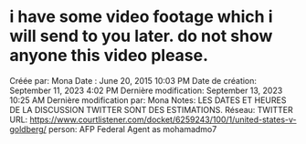 # i have some video footage which i will send to you later. do not show anyone this video please.

Créée par: Mona
Date : June 20, 2015 10:03 PM
Date de création: September 11, 2023 4:02 PM
Dernière modification: September 13, 2023 10:25 AM
Dernière modification par: Mona
Notes: LES DATES ET HEURES DE LA DISCUSSION TWITTER SONT DES ESTIMATIONS.
Réseau: TWITTER
URL: https://www.courtlistener.com/docket/6259243/100/1/united-states-v-goldberg/
person: AFP Federal Agent as mohamadmo7